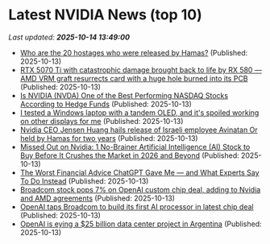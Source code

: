# Latest NVIDIA News (top 10)
_Last updated: **2025-10-14 13:49:00**_

- [Who are the 20 hostages who were released by Hamas?](https://www.nbcnews.com/world/middle-east/israel-hamas-gaza-who-are-20-surviving-hostages-rcna237251) (Published: 2025-10-13)
- [RTX 5070 Ti with catastrophic damage brought back to life by RX 580 — AMD VRM graft resurrects card with a huge hole burned into its PCB](https://www.tomshardware.com/pc-components/gpus/rtx-5070-ti-with-catastrophic-damage-brought-back-to-life-by-rx-580-amd-vmr-graft-resurrects-card-with-a-huge-hole-burned-into-its-pcb) (Published: 2025-10-13)
- [Is NVIDIA (NVDA) One of the Best Performing NASDAQ Stocks According to Hedge Funds](https://finance.yahoo.com/news/nvidia-nvda-one-best-performing-134328762.html) (Published: 2025-10-13)
- [I tested a Windows laptop with a tandem OLED, and it's spoiled working on other displays for me](https://www.zdnet.com/article/i-tested-a-windows-laptop-with-a-tandem-oled-and-its-spoiled-working-on-other-displays-for-me/) (Published: 2025-10-13)
- [Nvidia CEO Jensen Huang hails release of Israeli employee Avinatan Or held by Hamas for two years](https://www.haaretz.com/israel-news/tech-news/2025-10-13/ty-article/nvidia-ceo-jensen-huang-hails-release-of-israeli-employee-held-by-hamas-for-two-years/00000199-ddc2-da09-a1bb-dfeae71f0000) (Published: 2025-10-13)
- [Missed Out on Nvidia: 1 No-Brainer Artificial Intelligence (AI) Stock to Buy Before It Crushes the Market in 2026 and Beyond](https://biztoc.com/x/341463d62c8c65cc) (Published: 2025-10-13)
- [The Worst Financial Advice ChatGPT Gave Me — and What Experts Say To Do Instead](https://finance.yahoo.com/news/worst-financial-advice-chatgpt-gave-133609996.html) (Published: 2025-10-13)
- [Broadcom stock pops 7% on OpenAI custom chip deal, adding to Nvidia and AMD agreements](https://biztoc.com/x/85b3336015c55e70) (Published: 2025-10-13)
- [OpenAI taps Broadcom to build its first AI processor in latest chip deal](https://finance.yahoo.com/news/openai-taps-broadcom-build-first-133408222.html) (Published: 2025-10-13)
- [OpenAI is eying a $25 billion data center project in Argentina](https://www.businessinsider.com/openai-data-center-argentina-sur-engery-ai-compute-2025-10) (Published: 2025-10-13)
